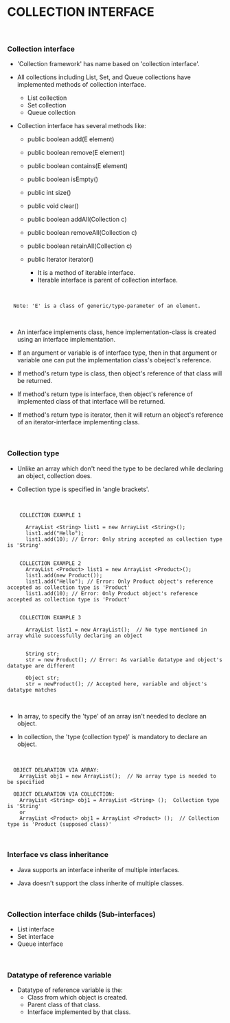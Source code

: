 # **COLLECTION INTERFACE**

<br>

### **Collection interface**

+ 'Collection framework' has name based on 'collection interface'.

+ All collections including List, Set, and Queue collections have implemented methods of collection interface.
  + List collection
  + Set collection
  + Queue collection

+ Collection interface has several methods like:
  + public boolean add(E element) 
  + public boolean remove(E element)
  + public boolean contains(E element)
  + public boolean isEmpty()
  + public int size()
  + public void clear()
  + public boolean addAll(Collection c)
  + public boolean removeAll(Collection c)
  + public boolean retainAll(Collection c)

  + public Iterator<E> iterator()
    + It is a method of iterable interface.
    + Iterable interface is parent of collection interface.

<br>

```
  Note: 'E' is a class of generic/type-parameter of an element.
```

<br>

+ An interface implements class, hence implementation-class is created using an interface implementation.

+ If an argument or variable is of interface type, then in that argument or variable one can put the implementation class's obeject's reference.

+ If method's return type is class, then object's reference of that class will be returned.

+ If method's return type is interface, then object's reference of implemented class of that interface will be returned.

+ If method's return type is iterator, then it will return an object's reference of an iterator-interface implementing class.

<br>

### **Collection type**

+ Unlike an array which don't need the type to be declared while declaring an object, collection does.

+ Collection type is specified in 'angle brackets'.

<br>

```
    COLLECTION EXAMPLE 1

      ArrayList <String> list1 = new ArrayList <String>();
      list1.add("Hello");
      list1.add(10); // Error: Only string accepted as collection type is 'String'


    COLLECTION EXAMPLE 2
      ArrayList <Product> list1 = new ArrayList <Product>();
      list1.add(new Product());
      list1.add("Hello"); // Error: Only Product object's reference accepted as collection type is 'Product'
      list1.add(10); // Error: Only Product object's reference accepted as collection type is 'Product'


    COLLECTION EXAMPLE 3

      ArrayList list1 = new ArrayList();  // No type mentioned in array while successfully declaring an object


      String str;
      str = new Product(); // Error: As variable datatype and object's datatype are different
    
      Object str;
      str = newProduct(); // Accepted here, variable and object's datatype matches
  ```

<br>

+ In array, to specify the 'type' of an array isn't needed to declare an object.

+ In collection, the 'type (collection type)' is mandatory to declare an object.

<br>

```
  OBJECT DELARATION VIA ARRAY:
    ArrayList obj1 = new ArrayList();  // No array type is needed to be specified

  OBJECT DELARATION VIA COLLECTION:
    ArrayList <String> obj1 = ArrayList <String> ();  Collection type is 'String'
    or
    ArrayList <Product> obj1 = ArrayList <Product> ();  // Collection type is 'Product (supposed class)'
```

<br>

### **Interface vs class inheritance**

+ Java supports an interface inherite of multiple interfaces.

+ Java doesn't support the class inherite of multiple classes.

<br>

### **Collection interface childs (Sub-interfaces)**

+ List interface
+ Set interface
+ Queue interface

<br>

### **Datatype of reference variable**

+ Datatype of reference variable is the:
  + Class from which object is created.
  + Parent class of that class.
  + Interface implemented by that class.
